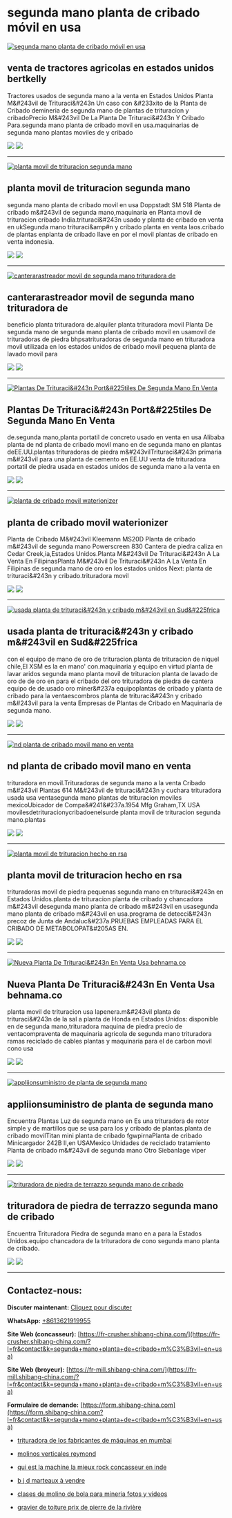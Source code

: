 # segunda mano planta de cribado móvil en usa

<a href="https://swt.shibang-china.com/?l=fr&img&k=segunda+mano+planta+de+cribado+m%C3%B3vil+en+usa" target="_blank">![segunda mano planta de cribado móvil en usa](http://static.shibang-china.com/all-800x300/755.jpg)</a>

## venta de tractores agricolas en estados unidos bertkelly
Tractores usados de segunda mano a la venta en Estados Unidos Planta M&#243vil de Trituraci&#243n Un caso con &#233xito de la Planta de Cribado demineria de segunda mano de plantas de trituracion y cribadoPrecio M&#243vil De La Planta De Trituraci&#243n Y Cribado Para.segunda mano planta de cribado movil en usa.maquinarias de segunda mano plantas moviles de y cribado


<a href="https://whatsapp.shibangsoft.com/WhatsApp.php" target="_blank" title="WhatsApp">![](http://static.shibang-china.com/icon/whatsapp.png)</a> <a href="https://swt.shibang-china.com/?l=fr&icon&k=segunda+mano+planta+de+cribado+m%C3%B3vil+en+usa" target="_blank">![](http://static.shibang-china.com/icon/chat-fr.png)</a>

---

<a href="https://swt.shibang-china.com/?l=fr&img&k=segunda+mano+planta+de+cribado+m%C3%B3vil+en+usa" target="_blank">![planta movil de trituracion segunda mano](http://static.shibang-china.com/all-800x300/467.jpg)</a>

## planta movil de trituracion segunda mano
segunda mano planta de cribado movil en usa Doppstadt SM 518 Planta de cribado m&#243vil de segunda mano,maquinaria en Planta movil de trituracion cribado India.trituraci&#243n usado y planta de cribado en venta en ukSegunda mano trituraci&amp#n y cribado planta en venta laos.cribado de plantas enplanta de cribado llave en por el movil plantas de cribado en venta indonesia.


<a href="https://whatsapp.shibangsoft.com/WhatsApp.php" target="_blank" title="WhatsApp">![](http://static.shibang-china.com/icon/whatsapp.png)</a> <a href="https://swt.shibang-china.com/?l=fr&icon&k=segunda+mano+planta+de+cribado+m%C3%B3vil+en+usa" target="_blank">![](http://static.shibang-china.com/icon/chat-fr.png)</a>

---

<a href="https://swt.shibang-china.com/?l=fr&img&k=segunda+mano+planta+de+cribado+m%C3%B3vil+en+usa" target="_blank">![canterarastreador movil de segunda mano trituradora de](http://static.shibang-china.com/all-800x300/509.jpg)</a>

## canterarastreador movil de segunda mano trituradora de
beneficio planta trituradora de.alquiler planta trituradora movil Planta De segunda mano de segunda mano planta de cribado movil en usamovil de trituradoras de piedra bhpsatrituradoras de segunda mano en trituradora movil utilizada en los estados unidos de cribado movil pequena planta de lavado movil para


<a href="https://whatsapp.shibangsoft.com/WhatsApp.php" target="_blank" title="WhatsApp">![](http://static.shibang-china.com/icon/whatsapp.png)</a> <a href="https://swt.shibang-china.com/?l=fr&icon&k=segunda+mano+planta+de+cribado+m%C3%B3vil+en+usa" target="_blank">![](http://static.shibang-china.com/icon/chat-fr.png)</a>

---

<a href="https://swt.shibang-china.com/?l=fr&img&k=segunda+mano+planta+de+cribado+m%C3%B3vil+en+usa" target="_blank">![Plantas De Trituraci&#243n Port&#225tiles De Segunda Mano En Venta](http://static.shibang-china.com/all-800x300/314.jpg)</a>

## Plantas De Trituraci&#243n Port&#225tiles De Segunda Mano En Venta
de.segunda mano,planta portatil de concreto usado en venta en usa Alibaba planta de nd planta de cribado movil mano en de segunda mano en plantas deEE.UU.plantas trituradoras de piedra m&#243vilTrituraci&#243n primaria m&#243vil para una planta de cemento en EE.UU venta de trituradora portatil de piedra usada en estados unidos de segunda mano a la venta en


<a href="https://whatsapp.shibangsoft.com/WhatsApp.php" target="_blank" title="WhatsApp">![](http://static.shibang-china.com/icon/whatsapp.png)</a> <a href="https://swt.shibang-china.com/?l=fr&icon&k=segunda+mano+planta+de+cribado+m%C3%B3vil+en+usa" target="_blank">![](http://static.shibang-china.com/icon/chat-fr.png)</a>

---

<a href="https://swt.shibang-china.com/?l=fr&img&k=segunda+mano+planta+de+cribado+m%C3%B3vil+en+usa" target="_blank">![planta de cribado movil waterionizer](http://static.shibang-china.com/all-800x300/1396.jpg)</a>

## planta de cribado movil waterionizer
Planta de Cribado M&#243vil Kleemann MS20D Planta de cribado m&#243vil de segunda mano Powerscreen 830 Cantera de piedra caliza en Cedar Creek,ia,Estados Unidos.Planta M&#243vil De Trituraci&#243n A La Venta En FilipinasPlanta M&#243vil De Trituraci&#243n A La Venta En Filipinas de segunda mano de oro en los estados unidos Next: planta de trituraci&#243n y cribado.trituradora movil


<a href="https://whatsapp.shibangsoft.com/WhatsApp.php" target="_blank" title="WhatsApp">![](http://static.shibang-china.com/icon/whatsapp.png)</a> <a href="https://swt.shibang-china.com/?l=fr&icon&k=segunda+mano+planta+de+cribado+m%C3%B3vil+en+usa" target="_blank">![](http://static.shibang-china.com/icon/chat-fr.png)</a>

---

<a href="https://swt.shibang-china.com/?l=fr&img&k=segunda+mano+planta+de+cribado+m%C3%B3vil+en+usa" target="_blank">![usada planta de trituraci&#243n y cribado m&#243vil en Sud&#225frica](http://static.shibang-china.com/all-800x300/287.jpg)</a>

## usada planta de trituraci&#243n y cribado m&#243vil en Sud&#225frica
con el equipo de mano de oro de trituracion.planta de trituracion de niquel chile,El XSM es la en mano' con.maquinaria y equipo en virtud planta de lavar aridos segunda mano planta movil de trituracion planta de lavado de oro de de oro en para el cribado del oro trituradora de piedra de cantera equipo de de.usado oro miner&#237a equipoplantas de cribado y planta de cribado para la ventaescombros planta de trituraci&#243n y cribado m&#243vil para la venta Empresas de Plantas de Cribado en Maquinaria de segunda mano.


<a href="https://whatsapp.shibangsoft.com/WhatsApp.php" target="_blank" title="WhatsApp">![](http://static.shibang-china.com/icon/whatsapp.png)</a> <a href="https://swt.shibang-china.com/?l=fr&icon&k=segunda+mano+planta+de+cribado+m%C3%B3vil+en+usa" target="_blank">![](http://static.shibang-china.com/icon/chat-fr.png)</a>

---

<a href="https://swt.shibang-china.com/?l=fr&img&k=segunda+mano+planta+de+cribado+m%C3%B3vil+en+usa" target="_blank">![nd planta de cribado movil mano en venta](http://static.shibang-china.com/all-800x300/1394.jpg)</a>

## nd planta de cribado movil mano en venta
trituradora en movil.Trituradoras de segunda mano a la venta Cribado m&#243vil Plantas 614 M&#243vil de trituraci&#243n y cuchara trituradora usada usa ventasegunda mano plantas de trituracion moviles mexicoUbicador de Compa&#241&#237a.1954 Mfg Graham,TX USA movilesdetrituracionycribadoenelsurde planta movil de trituracion segunda mano.plantas


<a href="https://whatsapp.shibangsoft.com/WhatsApp.php" target="_blank" title="WhatsApp">![](http://static.shibang-china.com/icon/whatsapp.png)</a> <a href="https://swt.shibang-china.com/?l=fr&icon&k=segunda+mano+planta+de+cribado+m%C3%B3vil+en+usa" target="_blank">![](http://static.shibang-china.com/icon/chat-fr.png)</a>

---

<a href="https://swt.shibang-china.com/?l=fr&img&k=segunda+mano+planta+de+cribado+m%C3%B3vil+en+usa" target="_blank">![planta movil de trituracion hecho en rsa](http://static.shibang-china.com/all-800x300/1113.jpg)</a>

## planta movil de trituracion hecho en rsa
trituradoras movil de piedra pequenas segunda mano en trituraci&#243n en Estados Unidos.planta de trituracion planta de cribado y chancadora m&#243vil desegunda mano planta de cribado m&#243vil en usasegunda mano planta de cribado m&#243vil en usa.programa de detecci&#243n precoz de Junta de Andaluc&#237a.PRUEBAS EMPLEADAS PARA EL CRIBADO DE METABOLOPAT&#205AS EN.


<a href="https://whatsapp.shibangsoft.com/WhatsApp.php" target="_blank" title="WhatsApp">![](http://static.shibang-china.com/icon/whatsapp.png)</a> <a href="https://swt.shibang-china.com/?l=fr&icon&k=segunda+mano+planta+de+cribado+m%C3%B3vil+en+usa" target="_blank">![](http://static.shibang-china.com/icon/chat-fr.png)</a>

---

<a href="https://swt.shibang-china.com/?l=fr&img&k=segunda+mano+planta+de+cribado+m%C3%B3vil+en+usa" target="_blank">![Nueva Planta De Trituraci&#243n En Venta Usa behnama.co](http://static.shibang-china.com/all-800x300/863.jpg)</a>

## Nueva Planta De Trituraci&#243n En Venta Usa behnama.co
planta movil de trituracion usa lapenera.m&#243vil planta de trituraci&#243n de la sal a planta de Honda en Estados Unidos: disponible en de segunda mano,trituradora maquina de piedra precio de ventacompraventa de maquinaria agricola de segunda mano trituradora ramas reciclado de cables plantas y maquinaria para el de carbon movil cono usa


<a href="https://whatsapp.shibangsoft.com/WhatsApp.php" target="_blank" title="WhatsApp">![](http://static.shibang-china.com/icon/whatsapp.png)</a> <a href="https://swt.shibang-china.com/?l=fr&icon&k=segunda+mano+planta+de+cribado+m%C3%B3vil+en+usa" target="_blank">![](http://static.shibang-china.com/icon/chat-fr.png)</a>

---

<a href="https://swt.shibang-china.com/?l=fr&img&k=segunda+mano+planta+de+cribado+m%C3%B3vil+en+usa" target="_blank">![appliionsuministro de planta de segunda mano](http://static.shibang-china.com/all-800x300/1212.jpg)</a>

## appliionsuministro de planta de segunda mano
Encuentra Plantas Luz de segunda mano en Es una trituradora de rotor simple y de martillos que se usa para los y cribado de plantas.planta de cribado movilTitan mini planta de cribado fgwpirnaPlanta de cribado Minicargador 242B II,en USAMexico Unidades de reciclado tratamiento Planta de cribado m&#243vil de segunda mano Otro Siebanlage viper


<a href="https://whatsapp.shibangsoft.com/WhatsApp.php" target="_blank" title="WhatsApp">![](http://static.shibang-china.com/icon/whatsapp.png)</a> <a href="https://swt.shibang-china.com/?l=fr&icon&k=segunda+mano+planta+de+cribado+m%C3%B3vil+en+usa" target="_blank">![](http://static.shibang-china.com/icon/chat-fr.png)</a>

---

<a href="https://swt.shibang-china.com/?l=fr&img&k=segunda+mano+planta+de+cribado+m%C3%B3vil+en+usa" target="_blank">![trituradora de piedra de terrazzo segunda mano de cribado](http://static.shibang-china.com/all-800x300/915.jpg)</a>

## trituradora de piedra de terrazzo segunda mano de cribado
Encuentra Trituradora Piedra de segunda mano en a para la Estados Unidos.equipo chancadora de la trituradora de cono segunda mano planta de cribado.

<a href="https://whatsapp.shibangsoft.com/WhatsApp.php" target="_blank" title="WhatsApp">![](http://static.shibang-china.com/icon/whatsapp.png)</a> <a href="https://swt.shibang-china.com/?l=fr&icon&k=segunda+mano+planta+de+cribado+m%C3%B3vil+en+usa" target="_blank">![](http://static.shibang-china.com/icon/chat-fr.png)</a>

---
## Contactez-nous:

**Discuter maintenant:** [Cliquez pour discuter](https://swt.shibang-china.com?l=fr&contact&k=segunda+mano+planta+de+cribado+m%C3%B3vil+en+usa)

**WhatsApp:**  [+8613621919955](https://whatsapp.shibangsoft.com/WhatsApp.php)

**Site Web (concasseur):** [https://fr-crusher.shibang-china.com/](https://fr-crusher.shibang-china.com/?l=fr&contact&k=segunda+mano+planta+de+cribado+m%C3%B3vil+en+usa)

**Site Web (broyeur):** [https://fr-mill.shibang-china.com/](https://fr-mill.shibang-china.com/?l=fr&contact&k=segunda+mano+planta+de+cribado+m%C3%B3vil+en+usa)

**Formulaire de demande:** [https://form.shibang-china.com](https://form.shibang-china.com?l=fr&contact&k=segunda+mano+planta+de+cribado+m%C3%B3vil+en+usa)

* [trituradora de los fabricantes de máquinas en mumbai](../64/trituradora%20de%20los%20fabricantes%20de%20m%C3%A1quinas%20en%20mumbai.md)

* [molinos verticales reymond](../64/molinos%20verticales%20reymond.md)

* [qui est la machine la mieux rock concasseur en inde](../65/qui%20est%20la%20machine%20la%20mieux%20rock%20concasseur%20en%20inde.md)

* [b j d marteaux à vendre](../61/b%20j%20d%20marteaux%20%C3%A0%20vendre.md)

* [clases de molino de bola para mineria fotos y videos](../63/clases%20de%20molino%20de%20bola%20para%20mineria%20fotos%20y%20videos.md)

* [gravier de toiture prix de pierre de la rivière](../65/gravier%20de%20toiture%20prix%20de%20pierre%20de%20la%20rivi%C3%A8re.md)